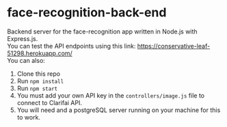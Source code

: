 # face-recognition-back-end
Backend server for the face-recognition app written in Node.js with Express.js.  
You can test the API endpoints using this link: https://conservative-leaf-51298.herokuapp.com/  
You can also:
1. Clone this repo
2. Run `npm install`
3. Run `npm start`
4. You must add your own API key in the `controllers/image.js` file to connect to Clarifai API.
5. You will need and a postgreSQL server running on your machine for this to work.

